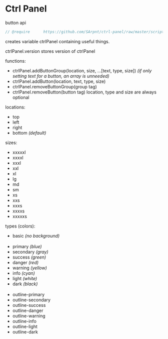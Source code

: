 # Ctrl Panel

button api

```js
// @require      https://github.com/SArpnt/ctrl-panel/raw/master/script.user.js
```

creates variable ctrlPanel containing useful things.

ctrlPanel.version stores version of ctrlPanel

functions:
- ctrlPanel.addButtonGroup(location, size, ...[text, type, size]) *(if only setting text for a button, an array is unneeded)*
- ctrlPanel.addButton(location, text, type, size)
- ctrlPanel.removeButtonGroup(group tag)
- ctrlPanel.removeButton(button tag)
location, type and size are always optional

locations:
- top
- left
- right
- bottom *(default)*

sizes:
- xxxxxl
- xxxxl
- xxxl
- xxl
- xl
- lg
- md
- sm
- xs
- xxs
- xxxs
- xxxxs
- xxxxxs

types (colors):
- basic *(no background)*
<br><br>
- primary *(blue)*
- secondary *(gray)*
- success *(green)*
- danger *(red)*
- warning *(yellow)*
- info *(cyan)*
- light *(white)*
- dark *(black)*
<br><br>
- outline-primary
- outline-secondary
- outline-success
- outline-danger
- outline-warning
- outline-info
- outline-light
- outline-dark